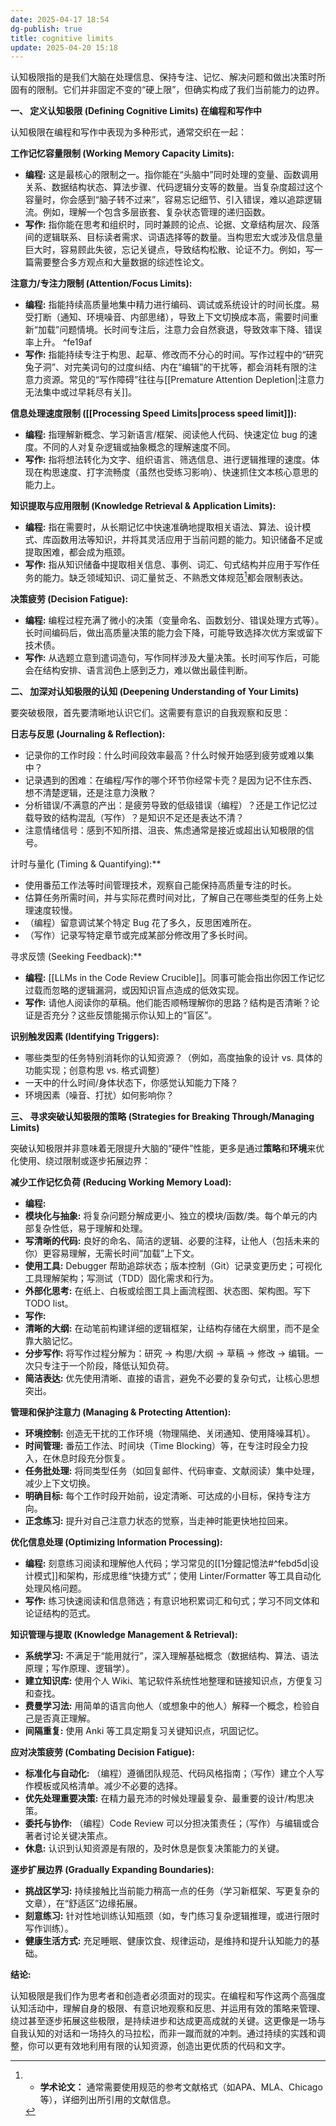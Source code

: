 ```yaml
---
date: 2025-04-17 18:54
dg-publish: true
title: cognitive limits
update: 2025-04-20 15:18
---
```


认知极限指的是我们大脑在处理信息、保持专注、记忆、解决问题和做出决策时所固有的限制。它们并非固定不变的“硬上限”，但确实构成了我们当前能力的边界。

**一、 定义认知极限 (Defining Cognitive Limits) 在编程和写作中**

认知极限在编程和写作中表现为多种形式，通常交织在一起：

**工作记忆容量限制 (Working Memory Capacity Limits):**

- **编程:** 这是最核心的限制之一。指你能在“头脑中”同时处理的变量、函数调用关系、数据结构状态、算法步骤、代码逻辑分支等的数量。当复杂度超过这个容量时，你会感到“脑子转不过来”，容易忘记细节、引入错误，难以追踪逻辑流。例如，理解一个包含多层嵌套、复杂状态管理的递归函数。
- **写作:** 指你能在思考和组织时，同时兼顾的论点、论据、文章结构层次、段落间的逻辑联系、目标读者需求、词语选择等的数量。当构思宏大或涉及信息量巨大时，容易顾此失彼，忘记关键点，导致结构松散、论证不力。例如，写一篇需要整合多方观点和大量数据的综述性论文。

**注意力/专注力限制 (Attention/Focus Limits):**

- **编程:** 指能持续高质量地集中精力进行编码、调试或系统设计的时间长度。易受打断（通知、环境噪音、内部思绪），导致上下文切换成本高，需要时间重新“加载”问题情境。长时间专注后，注意力会自然衰退，导致效率下降、错误率上升。 ^fe19af
- **写作:** 指能持续专注于构思、起草、修改而不分心的时间。写作过程中的“研究兔子洞”、对完美词句的过度纠结、内在“编辑”的干扰等，都会消耗有限的注意力资源。常见的“写作障碍”往往与[[Premature Attention Depletion|注意力无法集中或过早耗尽有关]]。

**信息处理速度限制 ([[Processing Speed Limits|process speed limit]]):**

- **编程:** 指理解新概念、学习新语言/框架、阅读他人代码、快速定位 bug 的速度。不同的人对复杂逻辑或抽象概念的理解速度不同。
- **写作:** 指将想法转化为文字、组织语言、筛选信息、进行逻辑推理的速度。体现在构思速度、打字流畅度（虽然也受练习影响）、快速抓住文本核心意思的能力上。

**知识提取与应用限制 (Knowledge Retrieval & Application Limits):**

- **编程:** 指在需要时，从长期记忆中快速准确地提取相关语法、算法、设计模式、库函数用法等知识，并将其灵活应用于当前问题的能力。知识储备不足或提取困难，都会成为瓶颈。
- **写作:** 指从知识储备中提取相关信息、事例、词汇、句式结构并应用于写作任务的能力。缺乏领域知识、词汇量贫乏、不熟悉文体规范[^1]都会限制表达。

**决策疲劳 (Decision Fatigue):**

- **编程:** 编程过程充满了微小的决策（变量命名、函数划分、错误处理方式等）。长时间编码后，做出高质量决策的能力会下降，可能导致选择次优方案或留下技术债。
- **写作:** 从选题立意到遣词造句，写作同样涉及大量决策。长时间写作后，可能会在结构安排、语言润色上感到乏力，难以做出最佳判断。

**二、 加深对认知极限的认知 (Deepening Understanding of Your Limits)**

要突破极限，首先要清晰地认识它们。这需要有意识的自我观察和反思：

**日志与反思 (Journaling & Reflection):**

- 记录你的工作时段：什么时间段效率最高？什么时候开始感到疲劳或难以集中？
- 记录遇到的困难：在编程/写作的哪个环节你经常卡壳？是因为记不住东西、想不清楚逻辑，还是注意力涣散？
- 分析错误/不满意的产出：是疲劳导致的低级错误（编程）？还是工作记忆过载导致的结构混乱（写作）？是知识不足还是表达不清？
- 注意情绪信号：感到不知所措、沮丧、焦虑通常是接近或超出认知极限的信号。

计时与量化 (Timing & Quantifying):**

- 使用番茄工作法等时间管理技术，观察自己能保持高质量专注的时长。
- 估算任务所需时间，并与实际花费时间对比，了解自己在哪些类型的任务上处理速度较慢。
- （编程）留意调试某个特定 Bug 花了多久，反思困难所在。
- （写作）记录写特定章节或完成某部分修改用了多长时间。

寻求反馈 (Seeking Feedback):**

- **编程:** [[LLMs in the Code Review Crucible]]。同事可能会指出你因工作记忆过载而忽略的逻辑漏洞，或因知识盲点造成的低效实现。
- **写作:** 请他人阅读你的草稿。他们能否顺畅理解你的思路？结构是否清晰？论证是否充分？这些反馈能揭示你认知上的“盲区”。

**识别触发因素 (Identifying Triggers):**

- 哪些类型的任务特别消耗你的认知资源？（例如，高度抽象的设计 vs. 具体的功能实现；创意构思 vs. 格式调整）
- 一天中的什么时间/身体状态下，你感觉认知能力下降？
- 环境因素（噪音、打扰）如何影响你？

**三、 寻求突破认知极限的策略 (Strategies for Breaking Through/Managing Limits)**

突破认知极限并非意味着无限提升大脑的“硬件”性能，更多是通过**策略**和**环境**来优化使用、绕过限制或逐步拓展边界：

**减少工作记忆负荷 (Reducing Working Memory Load):**

- **编程:**
- **模块化与抽象:** 将复杂问题分解成更小、独立的模块/函数/类。每个单元的内部复杂性低，易于理解和处理。
- **写清晰的代码:** 良好的命名、简洁的逻辑、必要的注释，让他人（包括未来的你）更容易理解，无需长时间“加载”上下文。
- **使用工具:** Debugger 帮助追踪状态；版本控制（Git）记录变更历史；可视化工具理解架构；写测试（TDD）固化需求和行为。
- **外部化思考:** 在纸上、白板或绘图工具上画流程图、状态图、架构图。写下 TODO list。
- **写作:**
- **清晰的大纲:** 在动笔前构建详细的逻辑框架，让结构存储在大纲里，而不是全靠大脑记忆。
- **分步写作:** 将写作过程分解为：研究 -> 构思/大纲 -> 草稿 -> 修改 -> 编辑。一次只专注于一个阶段，降低认知负荷。
- **简洁表达:** 优先使用清晰、直接的语言，避免不必要的复杂句式，让核心思想突出。

**管理和保护注意力 (Managing & Protecting Attention):**

- **环境控制:** 创造无干扰的工作环境（物理隔绝、关闭通知、使用降噪耳机）。
- **时间管理:** 番茄工作法、时间块（Time Blocking）等，在专注时段全力投入，在休息时段充分恢复。
- **任务批处理:** 将同类型任务（如回复邮件、代码审查、文献阅读）集中处理，减少上下文切换。
- **明确目标:** 每个工作时段开始前，设定清晰、可达成的小目标，保持专注方向。
- **正念练习:** 提升对自己注意力状态的觉察，当走神时能更快地拉回来。

**优化信息处理 (Optimizing Information Processing):**

- **编程:** 刻意练习阅读和理解他人代码；学习常见的[[1分鐘記憶法#^febd5d|设计模式]]和架构，形成思维“快捷方式”；使用 Linter/Formatter 等工具自动化处理风格问题。
- **写作:** 练习快速阅读和信息筛选；有意识地积累词汇和句式；学习不同文体和论证结构的范式。

**知识管理与提取 (Knowledge Management & Retrieval):**

- **系统学习:** 不满足于“能用就行”，深入理解基础概念（数据结构、算法、语法原理；写作原理、逻辑学）。
- **建立知识库:** 使用个人 Wiki、笔记软件系统性地整理和链接知识点，方便复习和查找。
- **费曼学习法:** 用简单的语言向他人（或想象中的他人）解释一个概念，检验自己是否真正理解。
- **间隔重复:** 使用 Anki 等工具定期复习关键知识点，巩固记忆。

**应对决策疲劳 (Combating Decision Fatigue):**

- **标准化与自动化:** （编程）遵循团队规范、代码风格指南；（写作）建立个人写作模板或风格清单。减少不必要的选择。
- **优先处理重要决策:** 在精力最充沛的时候处理最复杂、最重要的设计/构思决策。
- **委托与协作:** （编程）Code Review 可以分担决策责任；（写作）与编辑或合著者讨论关键决策点。
- **休息:** 认识到认知资源是有限的，及时休息是恢复决策能力的关键。

**逐步扩展边界 (Gradually Expanding Boundaries):**

- **挑战区学习:** 持续接触比当前能力稍高一点的任务（学习新框架、写更复杂的文章），在“舒适区”边缘拓展。
- **刻意练习:** 针对性地训练认知瓶颈（如，专门练习复杂逻辑推理，或进行限时写作训练）。
- **健康生活方式:** 充足睡眠、健康饮食、规律运动，是维持和提升认知能力的基础。

**结论:**

认知极限是我们作为思考者和创造者必须面对的现实。在编程和写作这两个高强度认知活动中，理解自身的极限、有意识地观察和反思、并运用有效的策略来管理、绕过甚至逐步拓展这些极限，是持续进步和达成更高成就的关键。这更像是一场与自我认知的对话和一场持久的马拉松，而非一蹴而就的冲刺。通过持续的实践和调整，你可以更有效地利用有限的认知资源，创造出更优质的代码和文字。

[^1]: - **学术论文：** 通常需要使用规范的参考文献格式（如APA、MLA、Chicago等），详细列出所引用的文献信息。
